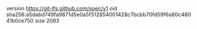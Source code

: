 version https://git-lfs.github.com/spec/v1
oid sha256:a5dabd749fa9871d5e0a5f512854001428c7bcbb70fd59f6a80c48041b0ce750
size 2083
